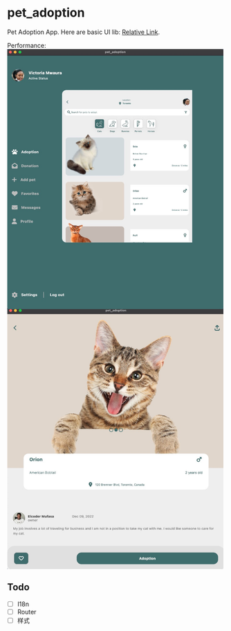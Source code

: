 # pet_adoption

Pet Adoption App. Here are basic UI lib: [Relative Link](https://github.com/futureNowTeam254/pet_adoption_app_UI).

Performance:
<img src="assets/app.png" align="center" width="500" height="600" />
<img src="assets/detail.png" align="center" width="500" height="600" />

## Todo
- [ ] I18n
- [ ] Router
- [ ] 样式
